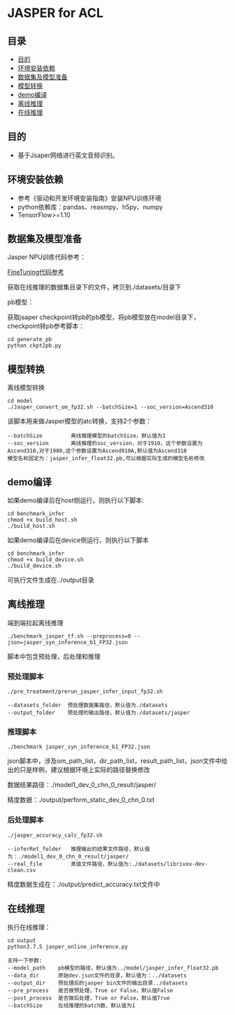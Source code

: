 # JASPER for ACL

## 目录

- [目的](#目的)
- [环境安装依赖](#环境安装依赖)
- [数据集及模型准备](#数据集及模型准备)
- [模型转换](#模型转换)
- [demo编译](#demo编译)
- [离线推理](#离线推理)
- [在线推理](#)

   

## 目的

- 基于Jsaper网络进行英文音频识别。

## 环境安装依赖

- 参考《驱动和开发环境安装指南》安装NPU训练环境
- python依赖库：pandas、reasmpy、h5py、numpy
- TensorFlow>=1.10

## 数据集及模型准备

Jasper NPU训练代码参考：

[FineTuning代码参考](https://gitee.com/ascend/modelzoo/tree/master/built-in/TensorFlow/Official/nlp/JASPER_for_TensorFlow)

获取在线推理的数据集目录下的文件，拷贝到./datasets/目录下

pb模型：

获取jsaper checkpoint转pb的pb模型，将pb模型放在model目录下，checkpoint转pb参考脚本：

```
cd generate_pb
python ckpt2pb.py
```



## 模型转换

离线模型转换

```
cd model
./Jasper_convert_om_fp32.sh --batchSize=1 --soc_version=Ascend310
```

该脚本用来做Jasper模型的atc转换，支持2个参数：

```
--batchSize			离线推理模型的batchSize，默认值为1
--soc_version		离线推理的soc_version，对于1910，这个参数设置为Ascend310,对于1980,这个参数设置为Ascend910A,默认值为Ascend310
模型名称固定为：jasper_infer_float32.pb,可以根据实际生成的模型名称修改
```



## demo编译

如果demo编译后在host侧运行，则执行以下脚本:

```
cd benchmark_infer
chmod +x build_host.sh
./build_host.sh
```

如果demo编译后在device侧运行，则执行以下脚本

```
cd benchmark_infer
chmod +x build_device.sh
./build_device.sh
```

可执行文件生成在../output目录

## 离线推理

端到端拉起离线推理

```
./benchmark_jasper_tf.sh --preprocess=0 --json=jasper_syn_inference_b1_FP32.json
```

脚本中包含预处理，后处理和推理

### 预处理脚本

```
./pre_treatment/prerun_jasper_infer_input_fp32.sh

--datasets_folder  预处理数据集路径，默认值为./datasets
--output_folder	   预处理的输出路径，默认值为./datasets/jasper
```

### 推理脚本

```
./benchmark jasper_syn_inference_b1_FP32.json
```

json脚本中，涉及om_path_list，dir_path_list，result_path_list，json文件中给出的只是样例，建议根据环境上实际的路径替换修改

数据结果路径：./model1_dev_0_chn_0_result/jasper/

精度数据：./output/perform_static_dev_0_chn_0.txt

### 后处理脚本

```
./jasper_accuracy_calc_fp32.sh

--inferRet_folder	推理输出的结果文件路径，默认值为：./model1_dev_0_chn_0_result/jasper/
--real_file			真值文件路径，默认值为:./datasets/librivox-dev-clean.csv
```

精度数据生成在：./output/predict_accuracy.txt文件中



## 在线推理

执行在线推理：

```
cd output
python3.7.5 jasper_online_inference.py

支持一下参数:
--model_path	pb模型的路径，默认值为../model/jasper_infer_float32.pb
--data_dir		原始dev.json文件的目录，默认值为：../datasets
--output_dir	预处理后的jasper	bin文件的输出目录../datasets
--pre_process  	是否做预处理，True or False，默认值False
--post_process  是否做后处理，True or False，默认值True
--batchSize		在线推理的batch数，默认值为1
```







